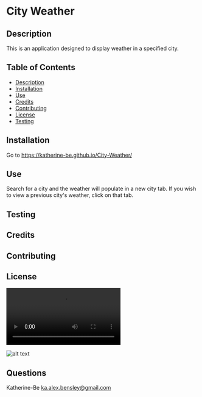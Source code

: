 
# City Weather
    
## Description
This is an application designed to display weather in a specified city.

## Table of Contents
- [Description](#description)
- [Installation](#installation)
- [Use](#use)    
- [Credits](#credits)
- [Contributing](#contributing)
- [License](#license)
- [Testing](#testing)

    
## Installation
Go to https://katherine-be.github.io/City-Weather/
    
## Use
Search for a city and the weather will populate in a new city tab. If you wish to view a previous city's weather, click on that tab.

## Testing


## Credits



## Contributing


## License


![alt text](./assets/images/City_Weather_Demo.mp4)

![ alt text ](https://img.shields.io/badge/Creator-KAT-pink)

## Questions
Katherine-Be
ka.alex.bensley@gmail.com
